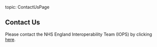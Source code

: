 topic: ContactUsPage

## Contact Us

Please contact the NHS England Interoperability Team (IOPS) by clicking <a href="mailto: interoperabilityteam@nhs.net?subject=NHS England IG Naming Systems">here</a>.